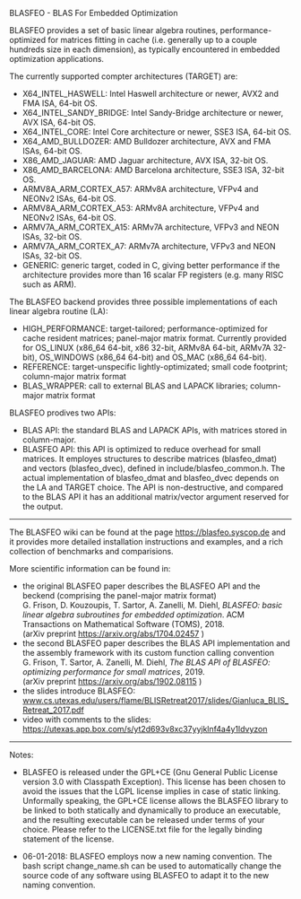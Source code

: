BLASFEO - BLAS For Embedded Optimization

BLASFEO provides a set of basic linear algebra routines, performance-optimized for matrices fitting in cache (i.e. generally up to a couple hundreds size in each dimension), as typically encountered in embedded optimization applications.

The currently supported compter architectures (TARGET) are:
- X64_INTEL_HASWELL: Intel Haswell architecture or newer, AVX2 and FMA ISA, 64-bit OS.
- X64_INTEL_SANDY_BRIDGE: Intel Sandy-Bridge architecture or newer, AVX ISA, 64-bit OS.
- X64_INTEL_CORE: Intel Core architecture or newer, SSE3 ISA, 64-bit OS.
- X64_AMD_BULLDOZER: AMD Bulldozer architecture, AVX and FMA ISAs, 64-bit OS.
- X86_AMD_JAGUAR: AMD Jaguar architecture, AVX ISA, 32-bit OS.
- X86_AMD_BARCELONA: AMD Barcelona architecture, SSE3 ISA, 32-bit OS.
- ARMV8A_ARM_CORTEX_A57: ARMv8A architecture, VFPv4 and NEONv2 ISAs, 64-bit OS.
- ARMV8A_ARM_CORTEX_A53: ARMv8A architecture, VFPv4 and NEONv2 ISAs, 64-bit OS.
- ARMV7A_ARM_CORTEX_A15: ARMv7A architecture, VFPv3 and NEON ISAs, 32-bit OS.
- ARMV7A_ARM_CORTEX_A7: ARMv7A architecture, VFPv3 and NEON ISAs, 32-bit OS.
- GENERIC: generic target, coded in C, giving better performance if the architecture provides more than 16 scalar FP registers (e.g. many RISC such as ARM).

The BLASFEO backend provides three possible implementations of each linear algebra routine (LA):
- HIGH_PERFORMANCE: target-tailored; performance-optimized for cache resident matrices; panel-major matrix format.
Currently provided for OS_LINUX (x86_64 64-bit, x86 32-bit, ARMv8A 64-bit, ARMv7A 32-bit), OS_WINDOWS (x86_64 64-bit) and OS_MAC (x86_64 64-bit).
- REFERENCE: target-unspecific lightly-optimizated; small code footprint; column-major matrix format
- BLAS_WRAPPER: call to external BLAS and LAPACK libraries; column-major matrix format

BLASFEO prodives two APIs:
- BLAS API: the standard BLAS and LAPACK APIs, with matrices stored in column-major.
- BLASFEO API: this API is optimized to reduce overhead for small matrices.
It employes structures to describe matrices (blasfeo_dmat) and vectors (blasfeo_dvec), defined in include/blasfeo_common.h.
The actual implementation of blasfeo_dmat and blasfeo_dvec depends on the LA and TARGET choice.
The API is non-destructive, and compared to the BLAS API it has an additional matrix/vector argument reserved for the output.

--------------------------------------------------

The BLASFEO wiki can be found at the page
https://blasfeo.syscop.de
and it provides more detailed installation instructions and examples, and a rich collection of benchmarks and comparisions.

More scientific information can be found in:
- the original BLASFEO paper describes the BLASFEO API and the beckend (comprising the panel-major matrix format)<br/>
G. Frison, D. Kouzoupis, T. Sartor, A. Zanelli, M. Diehl, *BLASFEO: basic linear algebra subroutines for embedded optimization*. ACM Transactions on Mathematical Software (TOMS), 2018.<br/>
(arXiv preprint https://arxiv.org/abs/1704.02457 )
- the second BLASFEO paper describes the BLAS API implementation and the assembly framework with its custom function calling convention<br/>
G. Frison, T. Sartor, A. Zanelli, M. Diehl, *The BLAS API of BLASFEO: optimizing performance for small matrices*, 2019.<br/>
(arXiv preprint https://arxiv.org/abs/1902.08115 )
- the slides introduce BLASFEO:<br/>
www.cs.utexas.edu/users/flame/BLISRetreat2017/slides/Gianluca_BLIS_Retreat_2017.pdf
- video with comments to the slides:<br/>
https://utexas.app.box.com/s/yt2d693v8xc37yyjklnf4a4y1ldvyzon

--------------------------------------------------

Notes:

- BLASFEO is released under the GPL+CE (Gnu General Public License version 3.0 with Classpath Exception).
This license has been chosen to avoid the issues that the LGPL license implies in case of static linking.
Unformally speaking, the GPL+CE license allows the BLASFEO library to be linked to both statically and dynamically to produce an executable, and the resulting executable can be released under terms of your choice.
Please refer to the LICENSE.txt file for the legally binding statement of the license.

- 06-01-2018: BLASFEO employs now a new naming convention.
The bash script change_name.sh can be used to automatically change the source code of any software using BLASFEO to adapt it to the new naming convention.
